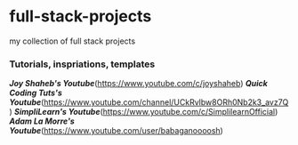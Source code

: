 # full-stack-projects
my collection of full stack projects

### Tutorials, inspriations, templates
***Joy Shaheb's Youtube***(https://www.youtube.com/c/joyshaheb)
***Quick Coding Tuts's Youtube***(https://www.youtube.com/channel/UCkRvlbw8ORh0Nb2k3_avz7Q)
***SimpliLearn's Youtube***(https://www.youtube.com/c/SimplilearnOfficial)
***Adam La Morre's Youtube***(https://www.youtube.com/user/babaganoooosh)
